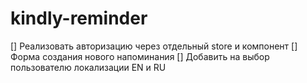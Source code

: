# kindly-reminder

[] Реализовать авторизацию через отдельный store и компонент
[] Форма создания нового напоминания
[] Добавить на выбор пользователю локализации EN и RU
